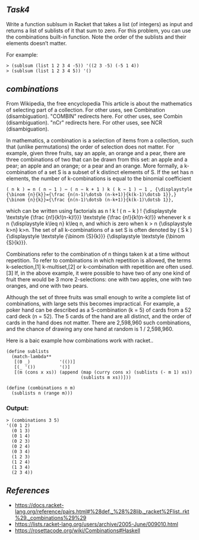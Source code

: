 ## **_Task4_**

 Write a function sublsum in Racket that takes a list (of integers) as input and returns a list of sublists of it that sum to zero. For this problem,
  you can use the combinations built-in function. Note the order of the sublists and their elements doesn’t matter. 
  
  For example: 
  ```Racket
  > (sublsum (list 1 2 3 4 -5)) '((2 3 -5) (-5 1 4)) 
  > (sublsum (list 1 2 3 4 5)) '()
  ```

## **_combinations_**
From Wikipedia, the free encyclopedia
This article is about the mathematics of selecting part of a collection. For other uses, see Combination (disambiguation).
"COMBIN" redirects here. For other uses, see Combin (disambiguation).
"nCr" redirects here. For other uses, see NCR (disambiguation).

In mathematics, a combination is a selection of items from a collection, such that (unlike permutations) the order of selection does not matter. For example, given three fruits, say an apple, an orange and a pear, there are three combinations of two that can be drawn from this set: an apple and a pear; an apple and an orange; or a pear and an orange. More formally, a k-combination of a set S is a subset of k distinct elements of S. If the set has n elements, the number of k-combinations is equal to the binomial coefficient

    ( n k ) = n ( n − 1 ) ⋯ ( n − k + 1 ) k ( k − 1 ) ⋯ 1 , {\displaystyle {\binom {n}{k}}={\frac {n(n-1)\dotsb (n-k+1)}{k(k-1)\dotsb 1}},} {\binom {n}{k}}={\frac {n(n-1)\dotsb (n-k+1)}{k(k-1)\dotsb 1}},

which can be written using factorials as n ! k ! ( n − k ) ! {\displaystyle \textstyle {\frac {n!}{k!(n-k)!}}} \textstyle {\frac {n!}{k!(n-k)!}} whenever k ≤ n {\displaystyle k\leq n} k\leq n, and which is zero when k > n {\displaystyle k>n} k>n. The set of all k-combinations of a set S is often denoted by ( S k ) {\displaystyle \textstyle {\binom {S}{k}}} {\displaystyle \textstyle {\binom {S}{k}}}.

Combinations refer to the combination of n things taken k at a time without repetition. To refer to combinations in which repetition is allowed, the terms k-selection,[1] k-multiset,[2] or k-combination with repetition are often used.[3] If, in the above example, it were possible to have two of any one kind of fruit there would be 3 more 2-selections: one with two apples, one with two oranges, and one with two pears.

Although the set of three fruits was small enough to write a complete list of combinations, with large sets this becomes impractical. For example, a poker hand can be described as a 5-combination (k = 5) of cards from a 52 card deck (n = 52). The 5 cards of the hand are all distinct, and the order of cards in the hand does not matter. There are 2,598,960 such combinations, and the chance of drawing any one hand at random is 1 / 2,598,960.


Here is a baic example how combinations work with racket..
```Racket
(define sublists
  (match-lambda**
   [(0 _)           '(())]
   [(_ '())         '()]
   [(m (cons x xs)) (append (map (curry cons x) (sublists (- m 1) xs)) 
                            (sublists m xs))]))
 
(define (combinations n m)
  (sublists n (range m)))
```
### Output:
```
> (combinations 3 5)
'((0 1 2)
  (0 1 3)
  (0 1 4)
  (0 2 3)
  (0 2 4)
  (0 3 4)
  (1 2 3)
  (1 2 4)
  (1 3 4)
  (2 3 4))
```
## **_References_**
- https://docs.racket-lang.org/reference/pairs.html#%28def._%28%28lib._racket%2Flist..rkt%29._combinations%29%29
- https://lists.racket-lang.org/users/archive/2005-June/009010.html
- https://rosettacode.org/wiki/Combinations#Haskell
